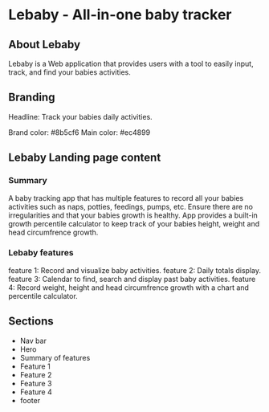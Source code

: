 # Lebaby - All-in-one baby tracker

## About Lebaby

Lebaby is a Web application that provides users with a tool to easily input, track, and find your babies activities.

## Branding

Headline: Track your babies daily activities.

Brand color: #8b5cf6
Main color: #ec4899

## Lebaby Landing page content

### Summary

A baby tracking app that has multiple features to record all your babies activities such as naps, potties, feedings, pumps, etc. Ensure there are no irregularities and that your babies growth is healthy. App provides a built-in growth percentile calculator to keep track of your babies height, weight and head circumfrence growth.

### Lebaby features

feature 1: Record and visualize baby activities.
feature 2: Daily totals display.
feature 3: Calendar to find, search and display past baby activities.
feature 4: Record weight, height and head circumfrence growth with a chart and percentile calculator.

## Sections

- Nav bar
- Hero
- Summary of features
- Feature 1
- Feature 2
- Feature 3
- Feature 4
- footer
